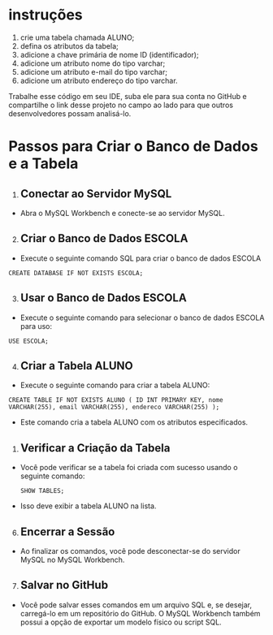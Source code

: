 # instruções

 1. crie uma tabela chamada ALUNO;  
 2. defina os atributos da tabela;
 3. adicione a chave primária de nome ID (identificador);
 4. adicione um atributo nome do tipo varchar;
 5. adicione um atributo e-mail do tipo varchar;
 6. adicione um atributo endereço do tipo varchar.

 Trabalhe esse código em seu IDE, suba ele para sua conta no GitHub e compartilhe o link desse projeto no campo ao lado para que outros desenvolvedores possam analisá-lo.

# Passos para Criar o Banco de Dados e a Tabela

1. ## Conectar ao Servidor MySQL

- Abra o MySQL Workbench e conecte-se ao servidor MySQL.
  
2. ## Criar o Banco de Dados ESCOLA

- Execute o seguinte comando SQL para criar o banco de dados ESCOLA

``CREATE DATABASE IF NOT EXISTS ESCOLA;``

3. ## Usar o Banco de Dados ESCOLA

- Execute o seguinte comando para selecionar o banco de dados ESCOLA para uso:

``USE ESCOLA;``

4. ## Criar a Tabela ALUNO

- Execute o seguinte comando para criar a tabela ALUNO:
  
`CREATE TABLE IF NOT EXISTS ALUNO (
  ID INT PRIMARY KEY,
  nome VARCHAR(255),
  email VARCHAR(255),
  endereco VARCHAR(255)
);`

- Este comando cria a tabela ALUNO com os atributos especificados.

1. ## Verificar a Criação da Tabela

- Você pode verificar se a tabela foi criada com sucesso usando o seguinte comando:

  ``SHOW TABLES;``

- Isso deve exibir a tabela ALUNO na lista.

6. ## Encerrar a Sessão

- Ao finalizar os comandos, você pode desconectar-se do servidor MySQL no MySQL Workbench.

7. ## Salvar no GitHub

- Você pode salvar esses comandos em um arquivo SQL e, se desejar, carregá-lo em um repositório do GitHub. O MySQL Workbench também possui a opção de exportar um modelo físico ou script SQL.
